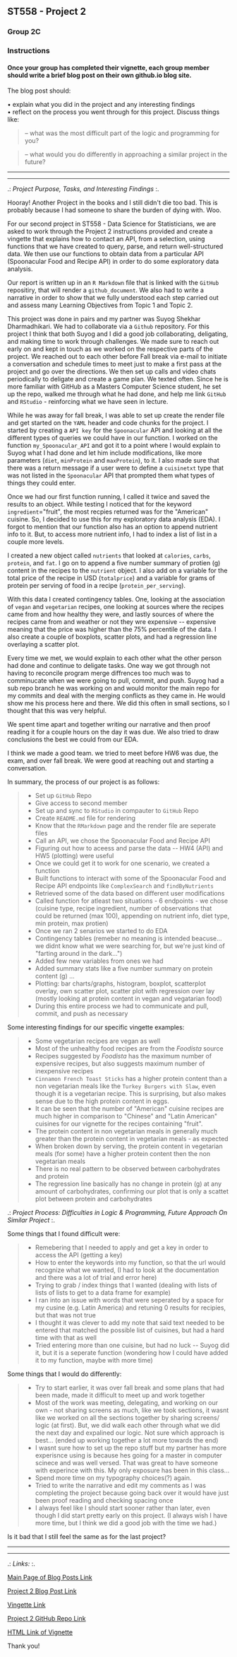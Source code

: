 ## ST558 - Project 2  
### Group 2C

<!--
Overview

This project is to create a vignette for reading in data from an API.  Assesses many LOs (emphasis on 2.3, 2.4, 3.2, 3.4, 4.2, 4.5, 5.4, 6.1, 6.5, and 6.6)
Completion time

The estimated time to complete this assignment is 12-20 hours.
Instructions

   - The instructions can be found in the attached PDF document.
   - You must keep your github repo private until the due date.
   - Submit the URL for the rendered blog post you make.

Groups
Group memberships. If you need this to be more accessible, let me know!
Suyog & Magaritte
-->

<!--
Submission
Once your group has completed their vignette, each group member should write a brief blog post on their
own github.io blog site. The blog post should:
• explain what you did in the project and any interesting findings
• reflect on the process you went through for this project. Discuss things like:
– what was the most difficult part of the logic and programming for you?
– what would you do differently in approaching a similar project in the future?
• provide a link to the rendered github pages repo and the regular repo (non-github pages
site) as well!
The URL to this (rendered) blog post is what each individual will submit at the project assignment link.
-->

### Instructions  
#### Once your group has completed their vignette, each group member should write a brief blog post on their own github.io blog site.

The blog post should:   

• explain what you did in the project and any interesting findings   
• reflect on the process you went through for this project. Discuss things like:    

  > – what was the most difficult part of the logic and programming for you?  
   
  > – what would you do differently in approaching a similar project in the future?  
      
________________________________________________________________________________________
________________________________________________________________________________________
   
.: *Project Purpose, Tasks, and Interesting Findings* :.

Hooray! Another Project in the books and I still didn't die too bad. This is probably because I had someone to share the burden of dying with. Woo.

For our second project in ST558 - Data Science for Statisticians, we are asked to work through the Project 2 instructions provided and create a vingette that explains how to contact an API, from a selection, using functions that we have created to query, parse, and return well-structured data. We then use our functions to obtain data from a particular API (Spoonacular Food and Recipe API) in order to do some exploratory data analysis. 

Our report is written up in an `R Markdown` file that is linked with the `GitHub` repositiry, that will render a `github_document`. We also had to write a narrative in order to show that we fully understood each step carried out and assess many Learning Objectives from Topic 1 and Topic 2.

This project was done in pairs and my partner was Suyog Shekhar Dharmadhikari. We had to collaborate via a `Github` repository. For this project I think that both Suyog and I did a good job collaborating, deligating, and making time to work through challenges. We made sure to reach out early on and kept in touch as we worked on the respective parts of the project. We reached out to each other before Fall break via e-mail to initiate a conversation and schedule times to meet just to make a first pass at the project and go over the directions. We then set up calls and video chats periodically to deligate and create a game plan. We texted often. Since he is more familiar with GitHub as a Masters Computer Science student, he set up the repo, walked me through what he had done, and help me link `GitHub` and `RStudio` - reinforcing what we have seen in lecture.

While he was away for fall break, I was able to set up create the render file and get started on the `YAML` header and code chunks for the project. I started by creating a `API key` for the `Spoonacular` API and looking at all the different types of queries we could have in our function. I worked on the function `my_Spoonacular_API` and got it to a point where I would explain to Suyog what I had done and let him include modifications, like more parameters (`diet`, `minProtein` and `maxProtein`), to it. I also made sure that there was a return message if a user were to define a `cuisinetxt` type that was not listed in the `Spoonacular` API that prompted them what types of things they could enter. 

Once we had our first function running, I called it twice and saved the results to an object. While testing I noticed that for the keyword `ingredient`="fruit", the most recpies returned was for the "American" cuisine. So, I decided to use this for my exploratory data analysis (EDA). I forgot to mention that our function also has an option to append nutrient info to it. But, to access more nutrient info, I had to index a list of list in a couple more levels. 

I created a new object called `nutrients` that looked at `calories`, `carbs`, `protein`, and `fat`. I go on to append a five number summary of protien (g) content in the recipes to the `nutrient` object. I also add on a variable for the total price of the recipe in USD (`totalprice`) and a variable for grams of protein per serving of food in a recipe (`protein_per_serving`).

With this data I created contingency tables. One, looking at the association of `vegan` and `vegetarian` recipes, one looking at sources where the recipes came from and how healthy they were, and lastly sources of where the recipes came from and weather or not they wre expensive -- expensive meaning that the price was higher than the 75% percentile of the data. I also create a couple of boxplots, scatter plots, and had a regression line overlaying a scatter plot.

Every time we met, we would explain to each other what the other person had done and continue to deligate tasks. One way we got through not having to reconcile program merge diffrences too much was to comminucate when we were going to pull, commit, and push. Suyog had a sub repo branch he was working on and would monitor the main repo for my commits and deal with the merging conflicts as they came in. He would show me his process here and there. We did this often in small sections, so I thought that this was very helpful. 

We spent time apart and together writing our narrative and then proof reading it for a couple hours on the day it was due. We also tried to draw conclusions the best we could from our EDA.

I think we made a good team. we tried to meet before HW6 was due, the exam, and over fall break. We were good at reaching out and starting a conversation. 


In summary, the process of our project is as follows:  

> - Set up `GitHub` Repo  
> - Give access to second member   
> - Set up and sync to `RStudio` in compauter to `GitHub` Repo  
> - Create `README.md` file for rendering  
> - Know that the `RMarkdown` page and the render file are seperate files  
> - Call an API, we chose the Spoonacular Food and Recipe API  
> - Figuring out how to aceess and parse the data -- HW4 (API) and HW5 (plotting) were useful  
> - Once we could get it to work for one scenario, we created a function  
> - Built functions to interact with some of the Spoonacular Food and Recipe API endpoints like `ComplexSearch` and `findByNutrients`  
> - Retrieved some of the data based on different user modifications  
> - Called function for atleast two situations - 6 endpoints - we chose (cuisine type, recipe ingredient, number of observations that could be returned (max 100), appending on nutrient info, diet type, min protein, max protien)  
> - Once we ran 2 senarios we started to do EDA  
> - Contingency tables (remeber no meaning is intended beacuse... we didnt know what we were searching for, but we're just kind of "farting around in the dark...")  
> - Added few new variables from ones we had  
> - Added summary stats like a five number summary on protein content (g) ...  
> - Plotting: bar charts/graphs, histogram, boxplot, scatterplot overlay, own scatter plot, scatter plot with regression over lay (mostly looking at protein content in vegan and vegatarian food)  
> - During this entire process we had to communicate and pull, commit, and push as necessary


Some interesting findings for our specific vingette examples:  

> - Some vegetarian recipes are vegan as well  
> - Most of the unhealthy food recipes are from the *Foodista* source  
> - Recipes suggested by *Foodista* has the maximum number of expensive recipes, but also suggests maximum number of inexpensive recipes  
> - `Cinnamon French Toast Sticks` has a higher protein content than a non vegetarian meals like the `Turkey Burgers with Slaw`, even though it is a vegetarian recipe. This is surprising, but also makes sense due to the high protein content in eggs.  
> - It can be seen that the number of "American" cuisine recipes are much higher in comparison to "Chinese" and "Latin American" cuisines for our vignette for the recipes containing "fruit".  
> - The protein content in non vegetarian meals in generally much greater than the protein content in vegetarian meals - as expected  
> - When broken down by serving, the protein content in vegetarian meals (for some) have a higher protein content then the non vegetarian meals  
> - There is no real pattern to be observed between carbohydrates and protein  
> - The regression line basically has no change in protein (g) at any amount of carbohydrates, confirming our plot that is only a scattet plot between protein and carbohydrates  
 

.: *Project Process: Difficulties in Logic & Programming, Future Approach On Similar Project* :.

Some things that I found difficult were:

> - Remebering that I needed to apply and get a key in order to access the API (getting a key)
> - How to enter the keywords into my function, so that the url would recognize what we wanted, (I had to look at the documentation and there was a lot of trial and error here)
> - Trying to grab / index things that I wanted (dealing with lists of lists of lists to get to a data frame for example)
> - I ran into an issue with words that were seperated by a space for my cusine (e.g. Latin America) and retuning 0 results for recipies, but that was not true
> - I thought it was clever to add my note that said text needed to be entered that matched the possible list of cuisines, but had a hard time with that as well
> - Tried entering more than one cuisine, but had no luck -- Suyog did it, but it is a seperate function (wondering how I could have added it to my function, maybe with more time)


Some things that I would do differently:

> - Try to start earlier, it was over fall break and some plans that had been made, made it difficult to meet up and work together
> - Most of the work was meeting, delegating, and working on our own - not sharing screens as much, like we took sections, it wasnt like we worked on all the sections together by sharing screens/ logic (at first). But, we did walk each other through what we did the next day and expalined our logic. Not sure which approach is best... (ended up working together a lot more towards the end) 
> - I wasnt sure how to set up the repo stuff but my partner has more experisnce using is because hes going for a master in computer scinece and was well versed. That was great to have someone with experince with this. My only exposure has been in this class... 
> - Spend more time on my typography choices(?) again. 
> - Tried to write the narrative and edit my comments as I was completing the project because going back over it would have just been proof reading and checking spacing once 
> - I always feel like I should start sooner rather than later, even though I did start pretty early on this project. (I always wish I have more time, but I think we did a good job with the time we had.)

Is it bad that I still feel the same as for the last project?

________________________________________________________________________________________
________________________________________________________________________________________

.: *Links:* :.

[Main Page of Blog Posts Link](https://magarittenguyen.github.io/)
 
[Project 2 Blog Post Link](https://magarittenguyen.github.io/2022/10/12/STT558-project2-group2c-blog-post.html)

[Vingette Link](https://pages.github.ncsu.edu/sdharma2/ST558_Project_2_C/)

[Project 2 GitHub Repo Link](https://github.ncsu.edu/sdharma2/ST558_Project_2_C)

[HTML Link of Vignette](https://magarittenguyen.github.io/README.html)


Thank you!
